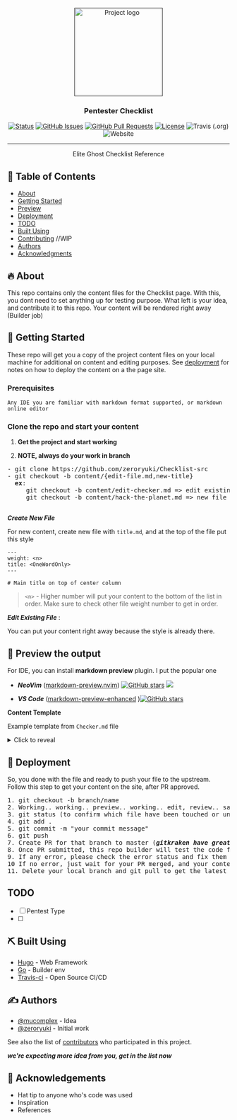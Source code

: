 <p align="center">
  <a href="" rel="noopener">
 <img width=200px height=200px src="https://i.imgur.com/6wj0hh6.jpg" alt="Project logo"></a>
</p>

<h3 align="center">Pentester Checklist</h3>

<div align="center">

  [![Status](https://img.shields.io/badge/status-active-success.svg)]() 
  [![GitHub Issues](https://img.shields.io/github/issues/zeroryuki/Checklist-src.svg)](https://github.com/zeroryuki/Checklist-src/issues)
  [![GitHub Pull Requests](https://img.shields.io/github/issues-pr/zeroryuki/Checklist-src.svg)](https://github.com/zeroryuki/Checklist-src/pulls)
  [![License](https://img.shields.io/badge/license-MIT-blue.svg)](/LICENSE)
  ![Travis (.org)](https://img.shields.io/travis/zeroryuki/Checklist-src?style=plastic)
  ![Website](https://img.shields.io/website/https/zeroryuki.github.io/PT_Checklist?down_message=Offline&label=Page&up_message=Online)

</div>

---

<p align="center"> Elite Ghost Checklist Reference
    <br> 
</p>

## 📝 Table of Contents
- [About](#about)
- [Getting Started](#getting_started)
- [Preview](#preview)
- [Deployment](#deployment)
- [TODO](#todo)
- [Built Using](#built_using)
- [Contributing](../CONTRIBUTING.md) //WIP
- [Authors](#authors)
- [Acknowledgments](#acknowledgement)

## 🔥 About <a name = "about"></a>

This repo contains only the content files for the Checklist page. With this, you dont need to set anything up for testing purpose. What left is your idea, and contribute it to this repo. Your content will be rendered right away (Builder job)

## 🏁 Getting Started <a name = "getting_started"></a>
These repo will get you a copy of the project content files on your local machine for additional on content and editing purposes. See [deployment](#deployment) for notes on how to deploy the content on a the page site.

### Prerequisites
`Any IDE you are familiar with markdown format supported, or markdown online editor`

### Clone the repo and start your content

1. **Get the project and start working**

2. **NOTE, always do your work in branch**

<pre>
- git clone https://github.com/zeroryuki/Checklist-src
- git checkout -b content/{edit-file.md,new-title}
  <b>ex</b>: 
     git checkout -b content/edit-checker.md => edit existing file
     git checkout -b content/hack-the-planet.md => new file

</pre>

***Create New File***

For new content, create new file with `title.md`, and at the top of the file put this style

```
---
weight: <n>
title: <OneWordOnly>
---

# Main title on top of center column

```

> `<n>` - Higher number will put your content to the bottom of the list in order. Make sure to check other file weight number to get in order.

***Edit Existing File*** :

You can put your content right away because the style is already there. 

## 🔧 Preview the output <a name = "preview"></a>
For IDE, you can install **markdown preview** plugin. I put the popular one

 * ***NeoVim*** ([markdown-preview.nvim](https://github.com/iamcco/markdown-preview.nvim))
[![GitHub stars](https://img.shields.io/github/stars/iamcco/markdown-preview.nvim?style=social)](https://github.com/iamcco/markdown-preview.nvim)
![](markdownPre.gif)

* ***VS Code*** ([markdown-preview-enhanced](https://github.com/shd101wyy/markdown-preview-enhanced)
)[![GitHub stars](https://img.shields.io/github/stars/shd101wyy/markdown-preview-enhanced?style=social)](https://github.com/shd101wyy/markdown-preview-enhanced)

**Content Template**

Example template from `Checker.md` file

<details>
<summary>Click to reveal</summary>

<pre>

---
weight: 3
title: Checker

---

# Checker

## FTP

> Run Nmap with this command

```shell
nmap -sSV --script ftp-anon.nse -p21 IP -T4 --reason
```

> The above command returns output like this:

```shell
PORT   STATE SERVICE
21/tcp open  ftp
| ftp-anon: Anonymous FTP login allowed (FTP code 230)
| -rw-r--r--   1 1170     924            31 Mar 28  2001 .banner
| d--x--x--x   2 root     root         1024 Jan 14  2002 bin
| d--x--x--x   2 root     root         1024 Aug 10  1999 etc
| drwxr-srwt   2 1170     924          2048 Jul 19 18:48 incoming [NSE: writeable]
| d--x--x--x   2 root     root         1024 Jan 14  2002 lib
| drwxr-sr-x   2 1170     924          1024 Aug  5  2004 pub
|_Only 6 shown. Use --script-args ftp-anon.maxlist=-1 to see all.
```

FTP anonymous login

### Action (host, port)

Connects to the FTP server and checks if the server allows anonymous logins.

### Flags Parameters

Parameter | Default | Description
--------- | ------- | -----------
host | false | If set to true, the result will also include blabla.
port | true | If set to false, the result will include blablabla.

<aside class="success">
Success — reminder blabla 
</aside>

## RDP

```shell

```

> The above command returns output like this:

```shell

```

#### NLA,FIPS,ENC <br>
Network Level Authentication (NLA) Disabled <br>
Terminal Services Encryption Level is Medium or Low, or <br>
Terminal Services Encryption Level is not FIPS-140 Compliant <br>

<aside class="warning">Inside HTML code blocks like this one, you can't use Markdown, so use <code>&lt;code&gt;</code> blocks to denote code.</aside>

### HTTP Request

`GET http://example.com/<ID>`

### Parameters

Parameter | Description
--------- | -----------
ID | The ID 

## SMBv1

```shell
nmap -sV -T5 -Pn -p 445 --script smb-protocols IPs
```

> The above command returns output like this:

```
wip
```

Lorem ipsum dolor sit amet, consetetur sadipscing elitr, sed diam nonumy eirmod
tempor invidunt ut labore et dolore magna aliquyam erat, sed diam voluptua. At
vero eos et accusam et justo duo dolores et ea rebum. Stet clita kasd gubergren,
no sea takimata sanctus est Lorem ipsum dolor sit amet.

### Explaination

`DELETE http://example.com/kittens/<ID>`

### Parameters

Parameter | Description
--------- | -----------
ID | The ID 

</pre>

</details>

## 🚀 Deployment <a name = "deployment"></a>

So, you done with the file and ready to push your file to the upstream. 
Follow this step to get your content on the site, after PR approved.

<pre>
1. git checkout -b branch/name
2. Working.. working.. preview.. working.. edit, review.. save 😂
3. git status (to confirm which file have been touched or untracked file)
4. git add .
5. git commit -m "your commit message"
6. git push
7. Create PR for that branch to master (<b><i>gitkraken have great way to create PR</b></i>)
8. Once PR submitted, this repo builder will test the code for conflict free
9. If any error, please check the error status and fix them
10 If no error, just wait for your PR merged, and your content will be rendered instantly.. Yeayy!!
11. Delete your local branch and git pull to get the latest commit.
</pre>

## TODO <a name = "todo"></a>
- [ ] Pentest Type
- [ ]

## ⛏️ Built Using <a name = "built_using"></a>
- [Hugo](https://hohugo.io/) - Web Framework
- [Go](https://golang.org/) - Builder env
- [Travis-ci](https://travis-ci.org) - Open Source CI/CD

## ✍️ Authors <a name = "authors"></a>
- [@mucomplex](https://github.com/mucomplex) - Idea
- [@zeroryuki](https://github.com/zeroryuki) - Initial work

See also the list of [contributors](https://github.com/zeroryuki/Checklist-src/contributors) who participated in this project.

***we're expecting more idea from you, get in the list now***

## 🎉 Acknowledgements <a name = "acknowledgement"></a>
- Hat tip to anyone who's code was used
- Inspiration
- References
